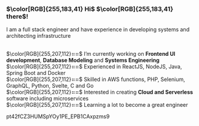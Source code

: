 ### $\color[RGB]{255,183,41} Hi$ $\color[RGB]{255,183,41} there$!

I am a full stack engineer and have experience in developing systems and architecting infrastructure


<br> $\color[RGB]{255,207,112}⠶⠶$  I’m currently working on **Frontend UI development**, **Database Modeling** and **Systems Engineering**
<br> $\color[RGB]{255,207,112}⠶⠶$  Experienced in ReactJS, NodeJS, Java, Spring Boot and Docker
<br> $\color[RGB]{255,207,112}⠶⠶$  Skilled in AWS functions, PHP, Selenium, GraphQL, Python, Svelte, C and Go
<br> $\color[RGB]{255,207,112}⠶⠶$  Interested in creating **Cloud and Serverless** software including microservices
<br> $\color[RGB]{255,207,112}⠶⠶$  Learning a lot to become a great engineer

pt42fCZ3HUMSpYOy1PE_EPB1CAxpzms9

